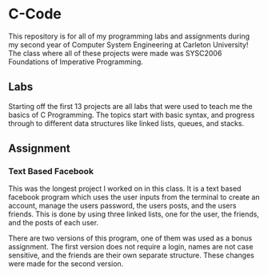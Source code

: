 # C-Code
This repository is for all of my programming labs and assignments during my second year of Computer System Engineering at Carleton University!
The class where all of these projects were made was SYSC2006 Foundations of Imperative Programming.

## Labs
Starting off the first 13 projects are all labs that were used to teach me the basics of C Programming. The topics start with basic syntax, and
progress through to different data structures like linked lists, queues, and stacks.

## Assignment
### Text Based Facebook
This was the longest project I worked on in this class. It is a text based facebook program which uses the user inputs from the terminal to create
an account, manage the users password, the users posts, and the users friends. This is done by using three linked lists, one for the user, the
friends, and the posts of each user. 

There are two versions of this program, one of them was used as a bonus assignment. The first version does not require a login, names are not case sensitive, and the friends
are their own separate structure. These changes were made for the second version.
